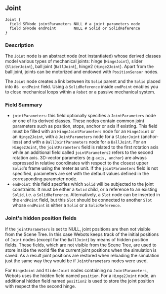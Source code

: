 ## Joint


```
Joint {
  field SFNode jointParameters NULL # a joint parameters node
  field SFNode endPoint        NULL # Solid or SolidReference
}
```

### Description

The `Joint` node is an abstract node (not instantiated) whose derived classes
model various types of mechanical joints: hinge (`HingeJoint`), slider
(`SliderJoint`), ball joint (`BallJoint`), hinge2 (`Hinge2Joint`). Apart from
the ball joint, joints can be motorized and endowed with `PositionSensor` nodes.

The `Joint` node creates a link between its `Solid` parent and the `Solid`
placed into its ` endPoint` field. Using a `SolidReference` inside `endPoint`
enables you to close mechanical loops within a `Robot` or a passive mechanical
system.

### Field Summary

- `jointParameters`: this field optionally specifies a `JointParameters` node or
one of its derived classes. These nodes contain common joint parameters such as
position, stops, anchor or axis if existing. This field must be filled with an
`HingeJointParameters` node for an `HingeJoint` or an `Hinge2Joint`, with a
`JointParameters` node for a `SliderJoint` (anchor-less) and with a
`BallJointParameters` node for a `BallJoint`. For an `Hinge2Joint`, the
`jointParameters` field is related to the first rotation axis while an
additional field called `jointParameters2` refers to the second rotation axis.
3D-vector parameters (e.g `axis, anchor`) are always expressed in relative
coordinates with respect to the closest upper `Solid`'s frame using the meter as
unit. If the `jointParameters` field is not specified, parameters are set with
the default values defined in the corresponding parameter node.
- `endPoint`: this field specifies which `Solid` will be subjected to the joint
constraints. It must be either a `Solid` child, or a reference to an existing
`Solid`, i.e. a `SolidReference`. Alternatively, a `Slot` node can be inserted
in the `endPoint` field, but this `Slot` should be connected to another `Slot`
whose `endPoint` is either a `Solid` or a `SolidReference`.

### Joint's hidden position fields

If the `jointParameters` is set to NULL, joint positions are then not visible
from the Scene Tree. In this case Webots keeps track of the initial positions of
`Joint` nodes (except for the `BallJoint`) by means of hidden position fields.
These fields, which are not visible from the Scene Tree, are used to store
inside the world file the current joint positions when the simulation is saved.
As a result joint positions are restored when reloading the simulation just the
same way they would be if `JointParameters` nodes were used.

For `HingeJoint` and `SliderJoint` nodes containing no `JointParameters`, Webots
uses the hidden field named `position`. For a `Hinge2Joint` node, an additional
hidden field named `position2` is used to store the joint position with respect
the the second hinge.

